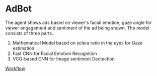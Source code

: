 # AdBot
The agent shows ads based on viewer's facial emotion, gaze angle for viewer engagement and sentiment of the ad being shown. The model consists of three parts.

1. Mathematical Model based on sclera ratio in the eyes for Gaze estimation.
2. Fast CNN for Facial Emotion Recognition
3. VCG-based CNN for Image sentiment Dectection

[Workflow](Images/workflow.png)
